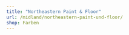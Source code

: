 ```yaml
---
title: "Northeastern Paint & Floor"
url: /midland/northeastern-paint-und-floor/
shop: Farben
---
```

